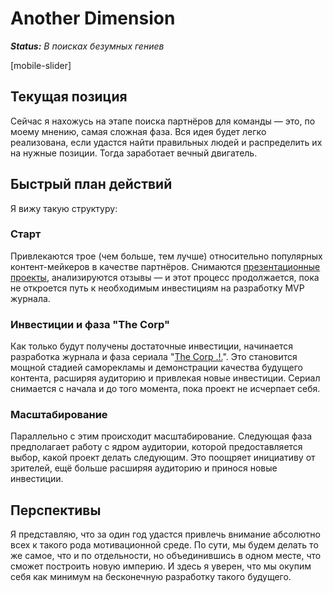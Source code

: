 # Another Dimension

***Status:** В поисках безумных гениев*

[mobile-slider]

## Текущая позиция

Сейчас я нахожусь на этапе поиска партнёров для команды — это, по моему мнению, самая сложная фаза. Вся идея будет легко реализована, если удастся найти правильных людей и распределить их на нужные позиции. Тогда заработает вечный двигатель.

## Быстрый план действий

Я вижу такую структуру:

### Старт

Привлекаются трое (чем больше, тем лучше) относительно популярных контент-мейкеров в качестве партнёров. Снимаются [презентационные проекты](/self-presentation), анализируются отзывы — и этот процесс продолжается, пока не откроется путь к необходимым инвестициям на разработку MVP журнала.

### Инвестиции и фаза "The Corp"

Как только будут получены достаточные инвестиции, начинается разработка журнала и фаза сериала "[The Corp .!.](/the-corp)". Это становится мощной стадией саморекламы и демонстрации качества будущего контента, расширяя аудиторию и привлекая новые инвестиции. Сериал снимается с начала и до того момента, пока проект не исчерпает себя.

### Масштабирование

Параллельно с этим происходит масштабирование. Следующая фаза предполагает работу с ядром аудитории, которой предоставляется выбор, какой проект делать следующим. Это поощряет инициативу от зрителей, ещё больше расширяя аудиторию и принося новые инвестиции.

## Перспективы

Я представляю, что за один год удастся привлечь внимание абсолютно всех к такого рода мотивационной среде. По сути, мы будем делать то же самое, что и по отдельности, но объединившись в одном месте, что сможет построить новую империю. И здесь я уверен, что мы окупим себя как минимум на бесконечную разработку такого будущего.